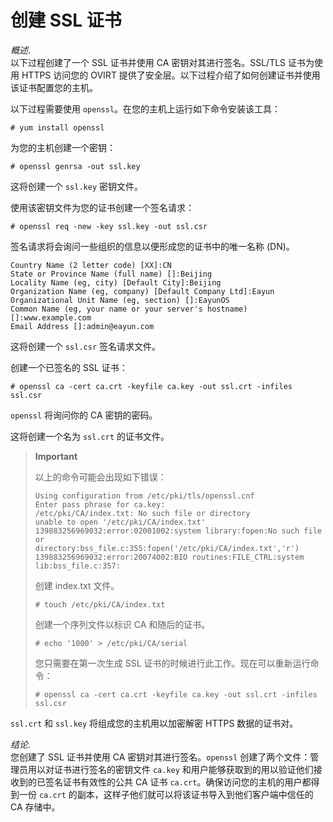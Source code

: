 # 创建 SSL 证书

*概述*.  
以下过程创建了一个 SSL 证书并使用 CA 密钥对其进行签名。SSL/TLS
证书为使用 HTTPS 访问您的 OVIRT
提供了安全层。以下过程介绍了如何创建证书并使用该证书配置您的主机。

以下过程需要使用 `openssl`。在您的主机上运行如下命令安装该工具：

    # yum install openssl
        

为您的主机创建一个密钥：

    # openssl genrsa -out ssl.key
            

这将创建一个 `ssl.key` 密钥文件。

使用该密钥文件为您的证书创建一个签名请求：

    # openssl req -new -key ssl.key -out ssl.csr
            

签名请求将会询问一些组织的信息以便形成您的证书中的唯一名称 (DN)。

    Country Name (2 letter code) [XX]:CN
    State or Province Name (full name) []:Beijing
    Locality Name (eg, city) [Default City]:Beijing
    Organization Name (eg, company) [Default Company Ltd]:Eayun
    Organizational Unit Name (eg, section) []:EayunOS
    Common Name (eg, your name or your server's hostname) []:www.example.com
    Email Address []:admin@eayun.com
            

这将创建一个 `ssl.csr` 签名请求文件。

创建一个已签名的 SSL 证书：

    # openssl ca -cert ca.crt -keyfile ca.key -out ssl.crt -infiles ssl.csr
            

`openssl` 将询问你的 CA 密钥的密码。

这将创建一个名为 `ssl.crt` 的证书文件。

> **Important**
>
> 以上的命令可能会出现如下错误：
>
>     Using configuration from /etc/pki/tls/openssl.cnf
>     Enter pass phrase for ca.key:
>     /etc/pki/CA/index.txt: No such file or directory
>     unable to open '/etc/pki/CA/index.txt'
>     139883256969032:error:02001002:system library:fopen:No such file or
>     directory:bss_file.c:355:fopen('/etc/pki/CA/index.txt','r')
>     139883256969032:error:20074002:BIO routines:FILE_CTRL:system
>     lib:bss_file.c:357:
>               
>
> 创建 index.txt 文件。
>
>     # touch /etc/pki/CA/index.txt
>                   
>
> 创建一个序列文件以标识 CA 和随后的证书。
>
>     # echo '1000' > /etc/pki/CA/serial
>                   
>
> 您只需要在第一次生成 SSL 证书的时候进行此工作。现在可以重新运行命令：
>
>     # openssl ca -cert ca.crt -keyfile ca.key -out ssl.crt -infiles ssl.csr
>               

`ssl.crt` 和 `ssl.key` 将组成您的主机用以加密解密 HTTPS 数据的证书对。

*结论*.  
您创建了 SSL 证书并使用 CA 密钥对其进行签名。`openssl`
创建了两个文件：管理员用以对证书进行签名的密钥文件 `ca.key`
和用户能够获取到的用以验证他们接收到的已签名证书有效性的公共 CA 证书
`ca.crt`。确保访问您的主机的用户都得到一份 `ca.crt`
的副本，这样子他们就可以将该证书导入到他们客户端中信任的 CA 存储中。

